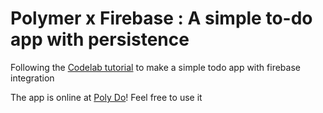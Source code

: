 # Polymer x Firebase :  A simple to-do app with persistence
Following the [Codelab tutorial](https://www.code-labs.io/codelabs/polymer-firebase/#0) to make a simple todo app with firebase integration

The app is online at [Poly Do](https://polycodelabtodo.firebaseapp.com)! Feel free to use it 
